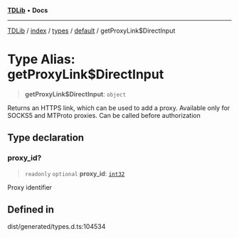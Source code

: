 [**TDLib**](../../../../../../README.md) • **Docs**

***

[TDLib](../../../../../../modules.md) / [index](../../../../../README.md) / [types](../../../README.md) / [default](../README.md) / getProxyLink$DirectInput

# Type Alias: getProxyLink$DirectInput

> **getProxyLink$DirectInput**: `object`

Returns an HTTPS link, which can be used to add a proxy. Available only for SOCKS5 and MTProto proxies. Can be called before authorization

## Type declaration

### proxy\_id?

> `readonly` `optional` **proxy\_id**: [`int32`](int32.md)

Proxy identifier

## Defined in

dist/generated/types.d.ts:104534
